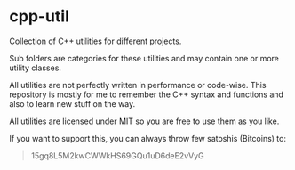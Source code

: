 # cpp-util

Collection of C++ utilities for different projects. 

Sub folders are categories for these utilities and may 
contain one or more utility classes.

All utilities are not perfectly written in performance or
code-wise. This repository is mostly for me to remember
the C++ syntax and functions and also to learn new stuff
on the way. 

All utilities are licensed under MIT so you are free to use 
them as you like. 

If you want to support this, you can always throw few
satoshis (Bitcoins) to:
> 15gq8L5M2kwCWWkHS69GQu1uD6deE2vVyG
